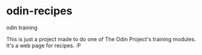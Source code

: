 # odin-recipes
odin training

This is just a project made to do one of The Odin Project's training modules.  It's a web page for recipes. :P
